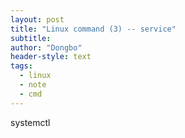 ```yaml
---
layout: post
title: "Linux command (3) -- service"
subtitle: 
author: "Dongbo"
header-style: text
tags:
  - linux
  - note
  - cmd
---
```


systemctl 

